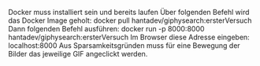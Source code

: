 Docker muss installiert sein und bereits laufen
Über folgenden Befehl wird das Docker Image geholt: docker pull hantadev/giphysearch:ersterVersuch
Dann folgenden Befehl ausführen: docker run -p 8000:8000 hantadev/giphysearch:ersterVersuch
Im Browser diese Adresse eingeben: localhost:8000
Aus Sparsamkeitsgründen muss für eine Bewegung der Bilder das jeweilige GIF angeclickt werden.
